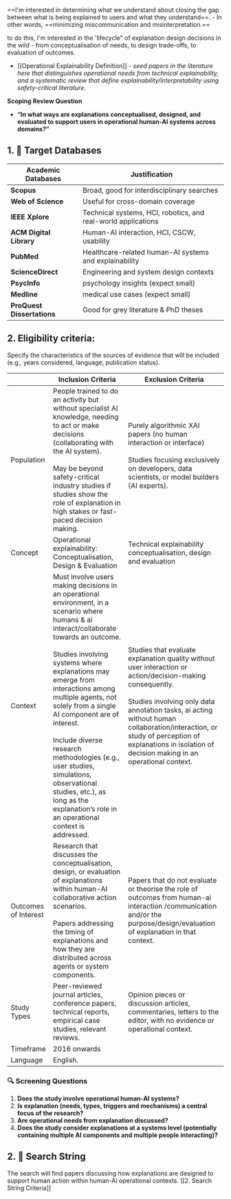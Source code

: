 ==I'm interested in determining what we understand about closing the gap between what is being explained to users and what they understand==. 
	- In other words, ==minimizing miscommunication and misinterpretation.== 

to do this, I'm interested in the 'lifecycle"  of explanation design decisions in the wild - from conceptualisation of needs, to design trade-offs, to evaluation of outcomes.
- [[Operational Explainability Definition]] - *seed papers in the literature here that distinguishes operational needs from technical explainability, and a systematic review that define explainability/interpretability using safety-critical literature.*

**Scoping Review Question**
- **“In what ways are explanations conceptualised, designed, and evaluated to support users in operational human-AI systems across domains?”**

## 1. 🎯 Target Databases

| **Academic Databases**     | **Justification**                                             |
| -------------------------- | ------------------------------------------------------------- |
| **Scopus**                 | Broad, good for interdisciplinary searches                    |
| **Web of Science**         | Useful for cross-domain coverage                              |
| **IEEE Xplore**            | Technical systems, HCI, robotics, and real-world applications |
| **ACM Digital Library**    | Human-AI interaction, HCI, CSCW, usability                    |
| **PubMed**                 | Healthcare-related human-AI systems and explainability        |
| **ScienceDirect**          | Engineering and system design contexts                        |
| **PsycInfo**               | psychology insights (expect small)                            |
| **Medline**                | medical use cases (expect small)                              |
| **ProQuest Dissertations** | Good for grey literature & PhD theses                         |

## 2. Eligibility criteria:

Specify the characteristics of the sources of evidence that will be included (e.g., years considered, language, publication status).

|                      | Inclusion Criteria                                                                                                                                                                                                                                                                                                                                                                                                                                                                                 | Exclusion Criteria                                                                                                                                                                                                                                                                                                   |
| -------------------- | -------------------------------------------------------------------------------------------------------------------------------------------------------------------------------------------------------------------------------------------------------------------------------------------------------------------------------------------------------------------------------------------------------------------------------------------------------------------------------------------------- | -------------------------------------------------------------------------------------------------------------------------------------------------------------------------------------------------------------------------------------------------------------------------------------------------------------------- |
| Population           | People trained to do an activity but without specialist AI knowledge, needing to act or make decisions (collaborating with the AI system).  <br><br>May be beyond safety-critical industry studies if studies show the role of explanation in high stakes or fast-paced decision making.<br>                                                                                                                                                                                                       | Purely algorithmic XAI papers (no human interaction or interface)<br><br>Studies focusing exclusively on developers, data scientists, or model builders (AI experts).<br><br>                                                                                                                                        |
| Concept              | Operational explainability: Conceptualisation, Design & Evaluation                                                                                                                                                                                                                                                                                                                                                                                                                                 | Technical explainability conceptualisation, design and evaluation                                                                                                                                                                                                                                                    |
| Context              | Must involve users making decisions in an operational environment, in a scenario where humans & ai interact/collaborate towards an outcome.<br><br>Studies involving systems where explanations may emerge from interactions among multiple agents, not solely from a single AI component are of interest.<br><br>Include diverse research methodologies (e.g., user studies, simulations, observational studies, etc.), as long as the explanation’s role in an operational context is addressed. | Studies that evaluate explanation quality without user interaction or action/decision-making consequently.<br><br>Studies involving only data annotation tasks, ai acting without human collaboration/interaction, or study of perception of explanations in isolation of decision making in an operational context. |
| Outcomes of Interest | Research that discusses the conceptualisation, design, or evaluation of explanations within human-AI collaborative action scenarios.<br><br>Papers addressing the timing of explanations and how they are distributed across agents or system components.                                                                                                                                                                                                                                          | Papers that do not evaluate or theorise the role of outcomes from human-ai interaction /communication and/or the purpose/design/evaluation of explanation in that context.                                                                                                                                           |
| Study Types          | Peer-reviewed journal articles, conference papers, technical reports, empirical case studies, relevant reviews.                                                                                                                                                                                                                                                                                                                                                                                    | Opinion pieces or discussion articles, commentaries, letters to the editor, with no evidence or operational context.                                                                                                                                                                                                 |
| Timeframe            | 2016 onwards                                                                                                                                                                                                                                                                                                                                                                                                                                                                                       |                                                                                                                                                                                                                                                                                                                      |
| Language             | English.                                                                                                                                                                                                                                                                                                                                                                                                                                                                                           |                                                                                                                                                                                                                                                                                                                      |

### 🔍 Screening Questions

1. **Does the study involve operational human-AI systems?**
2. **Is explanation (needs, types, triggers and mechanisms) a central focus of the research?**
3. **Are operational needs from explanation discussed?**
4. **Does the study consider explanations at a systems level (potentially containing multiple AI components and multiple people interacting)?**


## 2. 🔗 Search String

The search will find papers discussing how explanations are designed to support human action within human-AI operational contexts. 
[[2. Search String Criteria]]

